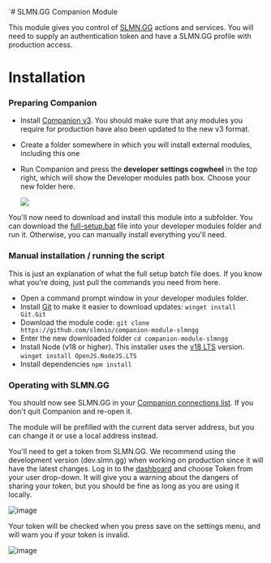 `# SLMN.GG Companion Module

This module gives you control of [SLMN.GG](https://github.com/slmnio/slmngg-sfc) actions and services. You will need to supply an authentication token and have a SLMN.GG profile with production access.

# Installation

### Preparing Companion

- Install [Companion v3](https://user.bitfocus.io/download). You should make sure that any modules you require for production have also been updated to the new v3 format.
- Create a folder somewhere in which you will install external modules, including this one
- Run Companion and press the **developer settings cogwheel** in the top right, which will show the Developer modules path box. Choose your new folder here.

  ![](https://raw.githubusercontent.com/wiki/bitfocus/companion-module-base/images/launcher-developer-mode.png)

You'll now need to download and install this module into a subfolder. You can download the [full-setup.bat](https://github.com/slmnio/companion-module-slmngg/raw/master/full-setup.bat) file into your developer modules folder and run it. Otherwise, you can manually install everything you'll need.

### Manual installation / running the script
This is just an explanation of what the full setup batch file does. If you know what you're doing, just pull the commands you need from here.

- Open a command prompt window in your developer modules folder. 
- Install [Git](https://git-scm.com/) to make it easier to download updates:
  `winget install Git.Git`
- Download the module code: 
  `git clone https://github.com/slmnio/companion-module-slmngg`
- Enter the new downloaded folder
  `cd companion-module-slmngg`
- Install Node (v18 or higher). This installer uses the [v18 LTS](https://nodejs.org/en/blog/release/v18.12.0) version.
  `winget install OpenJS.NodeJS.LTS`
- Install dependencies
  `npm install`

### Operating with SLMN.GG

You should now see SLMN.GG in your [Companion connections list](http://localhost:8000/connections). If you don't quit Companion and re-open it.

The module will be prefilled with the current data server address, but you can change it or use a local address instead.

You'll need to get a token from SLMN.GG. We recommend using the development version (dev.slmn.gg) when working on production since it will have the latest changes. Log in to the [dashboard](https://dev.slmn.gg/dashboard) and choose Token from your user drop-down. It will give you a warning about the dangers of sharing your token, but you should be fine as long as you are using it locally.

![image](https://github.com/slmnio/companion-module-slmngg/assets/15251071/932e8635-5544-459f-ab4b-aa290020717c)

Your token will be checked when you press save on the settings menu, and will warn you if your token is invalid.

![image](https://github.com/slmnio/companion-module-slmngg/assets/15251071/67fa8d8f-b6ab-4067-86a3-548cc0eeee39)



